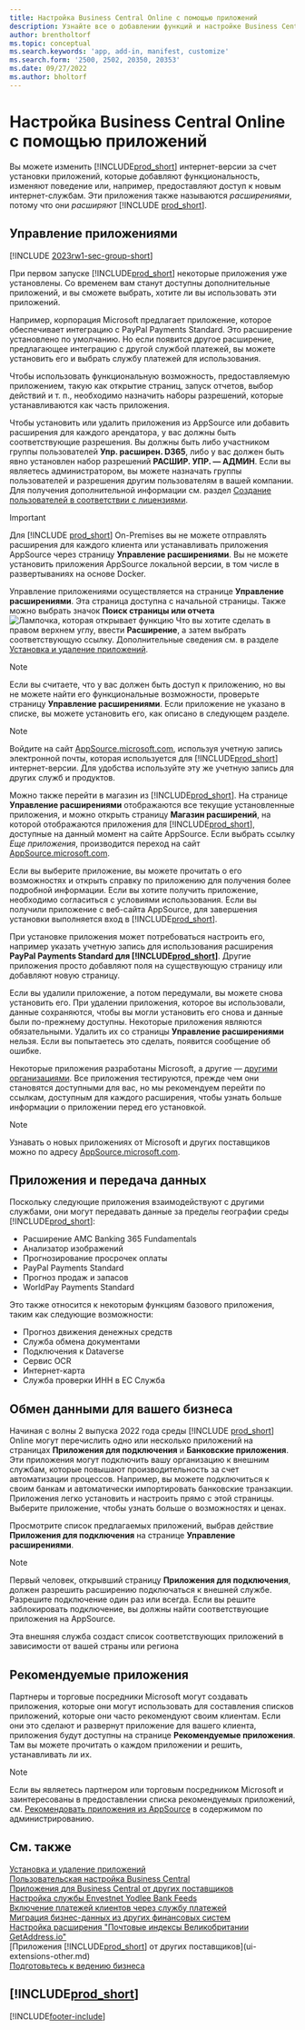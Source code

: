 ```yaml
---
title: Настройка Business Central Online с помощью приложений
description: Узнайте все о добавлении функций и настройке Business Central путем установки приложений в этой статье.
author: brentholtorf
ms.topic: conceptual
ms.search.keywords: 'app, add-in, manifest, customize'
ms.search.form: '2500, 2502, 20350, 20353'
ms.date: 09/27/2022
ms.author: bholtorf
---
```

# <a name="customizing-business-central-online-with-apps"></a>Настройка Business Central Online с помощью приложений

Вы можете изменить [!INCLUDE[prod_short](includes/prod_short.md)] интернет-версии за счет установки приложений, которые добавляют функциональность, изменяют поведение или, например, предоставляют доступ к новым интернет-службам. Эти приложения также называются *расширениями*, потому что они *расширяют* [!INCLUDE [prod_short](includes/prod_short.md)].

## <a name="manage-apps"></a>Управление приложениями

[!INCLUDE [2023rw1-sec-group-short](includes/2023rw1-sec-group-short.md)]

При первом запуске [!INCLUDE[prod_short](includes/prod_short.md)] некоторые приложения уже установлены. Со временем вам станут доступны дополнительные приложений, и вы сможете выбрать, хотите ли вы использовать эти приложений.

Например, корпорация Microsoft предлагает приложение, которое обеспечивает интеграцию с PayPal Payments Standard. Это расширение установлено по умолчанию. Но если появится другое расширение, предлагающее интеграцию с другой службой платежей, вы можете установить его и выбрать службу платежей для использования.  

Чтобы использовать функциональную возможность, предоставляемую приложением, такую как открытие страниц, запуск отчетов, выбор действий и т. п., необходимо назначить наборы разрешений, которые устанавливаются как часть приложения.

Чтобы установить или удалить приложения из AppSource или добавить расширения для каждого арендатора, у вас должны быть соответствующие разрешения. Вы должны быть либо участником группы пользователей **Упр. расширен. D365**, либо у вас должен быть явно установлен набор разрешений **РАСШИР. УПР. — АДМИН**. Если вы являетесь администратором, вы можете назначать группы пользователей и разрешения другим пользователям в вашей компании. Для получения дополнительной информации см. раздел [Создание пользователей в соответствии с лицензиями](ui-how-users-permissions.md).  

> [!IMPORTANT]  
> Для [!INCLUDE [prod_short](includes/prod_short.md)] On-Premises вы не можете отправлять расширения для каждого клиента или устанавливать приложения AppSource через страницу **Управление расширениями**. Вы не можете установить приложения AppSource локальной версии, в том числе в развертываниях на основе Docker.

Управление приложениями осуществляется на странице **Управление расширениями**. Эта страница доступна с начальной страницы. Также можно выбрать значок **Поиск страницы или отчета** ![Лампочка, которая открывает функцию Что вы хотите сделать](media/ui-search/search_small.png "Что вы хотите сделать") в правом верхнем углу, ввести **Расширение**, а затем выбрать соответствующую ссылку. Дополнительные сведения см. в разделе [Установка и удаление приложений](ui-extensions-install-uninstall.md).

> [!NOTE]  
> Если вы считаете, что у вас должен быть доступ к приложению, но вы не можете найти его функциональные возможности, проверьте страницу **Управление расширениями**. Если приложение не указано в списке, вы можете установить его, как описано в следующем разделе.  

> [!NOTE]  
> Войдите на сайт [AppSource.microsoft.com](https://appsource.microsoft.com/), используя учетную запись электронной почты, которая используется для [!INCLUDE[prod_short](includes/prod_short.md)] интернет-версии. Для удобства используйте эту же учетную запись для других служб и продуктов.  

Можно также перейти в магазин из [!INCLUDE[prod_short](includes/prod_short.md)]. На странице **Управление расширениями** отображаются все текущие установленные приложения, и можно открыть страницу **Магазин расширений**, на которой отображаются приложения для [!INCLUDE[prod_short](includes/prod_short.md)], доступные на данный момент на сайте AppSource. Если выбрать ссылку *Еще приложения*, производится переход на сайт [AppSource.microsoft.com](https://appsource.microsoft.com/marketplace/apps?product=dynamics-365%3Bdynamics-365-business-central&page=1).  

Если вы выберите приложение, вы можете прочитать о его возможностях и открыть справку по приложению для получения более подробной информации. Если вы хотите получить приложение, необходимо согласиться с условиями использования. Если вы получили приложение с веб-сайта AppSource, для завершения установки выполняется вход в [!INCLUDE[prod_short](includes/prod_short.md)].  

При установке приложения может потребоваться настроить его, например указать учетную запись для использования расширения **PayPal Payments Standard для [!INCLUDE[prod_short](includes/prod_short.md)]**.
Другие приложения просто добавляют поля на существующую страницу или добавляют новую страницу.   

Если вы удалили приложение, а потом передумали, вы можете снова установить его. При удалении приложения, которое вы использовали, данные сохраняются, чтобы вы могли установить его снова и данные были по-прежнему доступны. Некоторые приложения являются обязательными. Удалить их со страницы **Управление расширениями** нельзя. Если вы попытаетесь это сделать, появится сообщение об ошибке.  

Некоторые приложения разработаны Microsoft, а другие — [другими организациями](ui-extensions-other.md). Все приложения тестируются, прежде чем они становятся доступными для вас, но мы рекомендуем перейти по ссылкам, доступным для каждого расширения, чтобы узнать больше информации о приложении перед его установкой.  

> [!NOTE]  
> Узнавать о новых приложениях от Microsoft и других поставщиков можно по адресу [AppSource.microsoft.com](https://appsource.microsoft.com/marketplace/apps?product=dynamics-365%3Bdynamics-365-business-central&page=1).

## <a name="apps-and-data-transfer"></a>Приложения и передача данных

Поскольку следующие приложения взаимодействуют с другими службами, они могут передавать данные за пределы географии среды [!INCLUDE[prod_short](includes/prod_short.md)]:

* Расширение AMC Banking 365 Fundamentals
* Анализатор изображений
* Прогнозирование просрочек оплаты
* PayPal Payments Standard
* Прогноз продаж и запасов
* WorldPay Payments Standard

Это также относится к некоторым функциям базового приложения, таким как следующие возможности:

* Прогноз движения денежных средств
* Служба обмена документами
* Подключения к Dataverse
* Сервис OCR
* Интернет-карта
* Служба проверки ИНН в ЕС Служба

## <a name="connect-your-business"></a>Обмен данными для вашего бизнеса

Начиная с волны 2 выпуска 2022 года среды [!INCLUDE [prod_short](includes/prod_short.md)] Online могут перечислить одно или несколько приложений на страницах **Приложения для подключения** и **Банковские приложения**. Эти приложения могут подключить вашу организацию к внешним службам, которые повышают производительность за счет автоматизации процессов. Например, вы можете подключиться к своим банкам и автоматически импортировать банковские транзакции. Приложения легко установить и настроить прямо с этой страницы. Выберите приложение, чтобы узнать больше о возможностях и ценах.  

Просмотрите список предлагаемых приложений, выбрав действие **Приложения для подключения** на странице **Управление расширениями**.  

> [!NOTE]
> Первый человек, открывший страницу **Приложения для подключения**, должен разрешить расширению подключаться к внешней службе. Разрешите подключение один раз или всегда. Если вы решите заблокировать подключение, вы должны найти соответствующие приложения на AppSource.

Эта внешняя служба создаст список соответствующих приложений в зависимости от вашей страны или региона

## <a name="recommended-apps"></a>Рекомендуемые приложения

Партнеры и торговые посредники Microsoft могут создавать приложения, которые они могут использовать для составления списков приложений, которые они часто рекомендуют своим клиентам. Если они это сделают и развернут приложение для вашего клиента, приложения будут доступны на странице **Рекомендуемые приложения**. Там вы можете прочитать о каждом приложении и решить, устанавливать ли их.

> [!NOTE]
> Если вы являетесь партнером или торговым посредником Microsoft и заинтересованы в предоставлении списка рекомендуемых приложений, см. [Рекомендовать приложения из AppSource](/dynamics365/business-central/dev-itpro/administration/recommend-apps) в содержимом по администрированию.

## <a name="see-also"></a>См. также

[Установка и удаление приложений](ui-extensions-install-uninstall.md)  
[Пользовательская настройка Business Central](ui-customizing-overview.md)  
[Приложения для Business Central от других поставщиков](ui-extensions-other.md)  
[Настройка службы Envestnet Yodlee Bank Feeds](bank-how-setup-bank-statement-service.md)  
[Включение платежей клиентов через службу платежей](sales-how-enable-payment-service-extensions.md)  
[Миграция бизнес-данных из других финансовых систем](across-import-data-configuration-packages.md)  
[Настройка расширения "Почтовые индексы Великобритании GetAddress.io"](LocalFunctionality/UnitedKingdom/uk-setup-postal-code-service.md)  
[Приложения [!INCLUDE[prod_short](includes/prod_short.md)] от других поставщиков](ui-extensions-other.md)  
[Подготовьтесь к ведению бизнеса](ui-get-ready-business.md)  

## [!INCLUDE[prod_short](includes/free_trial_md.md)]  


[!INCLUDE[footer-include](includes/footer-banner.md)]
